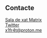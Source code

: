 ## Contacte
[Sala de xat Matrix](https://matrix.to/#/!bWMJDqbOFPgexOGCdA:matrix.org)  
[Twitter](https://twitter.com/TwitchCatala)  
x1fr4t@proton.me
